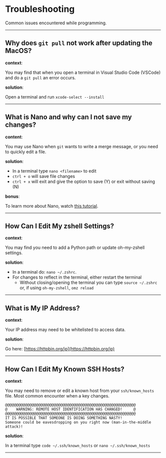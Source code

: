 # Troubleshooting

Common issues encountered while programming.

---

## Why does `git pull` not work after updating the MacOS?

**context**:

You may find that when you open a terminal in Visual Studio Code (VSCode) and do a `git pull` an error occurs.

**solution**:

Open a terminal and run `xcode-select --install`

---

## What is Nano and why can I not save my changes?

**content**:

You may use Nano when `git` wants to write a merge message, or you need to quickly edit a file.

**solution**:

- In a terminal type `nano <filename>` to edit
- `ctrl + o` will save file changes
- `ctrl + x` will exit and give the option to save (Y) or exit without saving (N)

**bonus**:

To learn more about Nano, watch [this tutorial](https://www.youtube.com/watch?v=DLeATFgGM-A).

---

## How Can I Edit My zshell Settings?

**context**:

You may find you need to add a Python path or update oh-my-zshell settings.

**solution**:

- In a terminal do: `nano ~/.zshrc`.
- For changes to reflect in the terminal, either restart the terminal
  - Without closing/opening the terminal you can type `source ~/.zshrc` or, if using `oh-my-zshell`, `omz reload`

---

## What is My IP Address?

**context**:

Your IP address may need to be whitelisted to access data.

**solution**:

Go here: [https://httpbin.org/ip](https://httpbin.org/ip)

---

## How Can I Edit My Known SSH Hosts?

**context**:

You may need to remove or edit a known host from your `ssh/known_hosts` file. Most common encounter when a key changes.

```
@@@@@@@@@@@@@@@@@@@@@@@@@@@@@@@@@@@@@@@@@@@@@@@@@@@@@@@@@@@
@    WARNING: REMOTE HOST IDENTIFICATION HAS CHANGED!     @
@@@@@@@@@@@@@@@@@@@@@@@@@@@@@@@@@@@@@@@@@@@@@@@@@@@@@@@@@@@
IT IS POSSIBLE THAT SOMEONE IS DOING SOMETHING NASTY!
Someone could be eavesdropping on you right now (man-in-the-middle attack)!
```

**solution**:

In a terminal type `code ~/.ssh/known_hosts` or `nano ~/.ssh/known_hosts`

---


